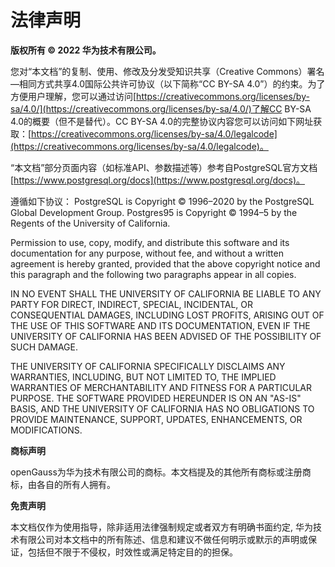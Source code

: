 ﻿# 法律声明

**版权所有 © 2022 华为技术有限公司。**

您对“本文档”的复制、使用、修改及分发受知识共享（Creative Commons）署名—相同方式共享4.0国际公共许可协议（以下简称“CC BY-SA 4.0”）的约束。为了方便用户理解，您可以通过访问[https://creativecommons.org/licenses/by-sa/4.0/](https://creativecommons.org/licenses/by-sa/4.0/)了解CC BY-SA 4.0的概要（但不是替代）。CC BY-SA 4.0的完整协议内容您可以访问如下网址获取：[https://creativecommons.org/licenses/by-sa/4.0/legalcode](https://creativecommons.org/licenses/by-sa/4.0/legalcode)。

“本文档”部分页面内容（如标准API、参数描述等）参考自PostgreSQL官方文档[https://www.postgresql.org/docs](https://www.postgresql.org/docs)。  

遵循如下协议：
PostgreSQL is Copyright © 1996–2020 by the PostgreSQL Global Development Group.
Postgres95 is Copyright © 1994–5 by the Regents of the University of California.

Permission to use, copy, modify, and distribute this software and its documentation for any purpose, without fee, and without a written agreement is hereby granted, provided that the above copyright notice and this paragraph and the following two paragraphs appear in all copies.

IN NO EVENT SHALL THE UNIVERSITY OF CALIFORNIA BE LIABLE TO ANY PARTY FOR DIRECT, INDIRECT, SPECIAL, INCIDENTAL, OR CONSEQUENTIAL DAMAGES, INCLUDING LOST PROFITS, ARISING OUT OF THE USE OF THIS SOFTWARE AND ITS DOCUMENTATION, EVEN IF THE UNIVERSITY OF CALIFORNIA HAS BEEN ADVISED OF THE POSSIBILITY OF SUCH DAMAGE.

THE UNIVERSITY OF CALIFORNIA SPECIFICALLY DISCLAIMS ANY WARRANTIES, INCLUDING, BUT NOT LIMITED TO, THE IMPLIED WARRANTIES OF MERCHANTABILITY AND FITNESS FOR A PARTICULAR PURPOSE. THE SOFTWARE PROVIDED HEREUNDER IS ON AN  "AS-IS"  BASIS, AND THE UNIVERSITY OF CALIFORNIA HAS NO OBLIGATIONS TO PROVIDE MAINTENANCE, SUPPORT, UPDATES, ENHANCEMENTS, OR MODIFICATIONS.

**商标声明**

openGauss为华为技术有限公司的商标。本文档提及的其他所有商标或注册商标，由各自的所有人拥有。

**免责声明**

本文档仅作为使用指导，除非适用法律强制规定或者双方有明确书面约定, 华为技术有限公司对本文档中的所有陈述、信息和建议不做任何明示或默示的声明或保证，包括但不限于不侵权，时效性或满足特定目的的担保。

